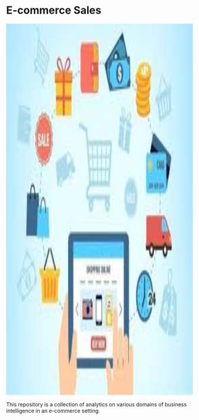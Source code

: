# E-commerce Sales

<img src='Cover Photo/e-commerce.jpg' style='height:1000px'/>

This repository is a collection of analytics on various domains of business intelligence in an e-commerce setting.
 
